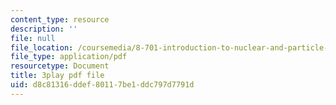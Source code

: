 ```yaml
---
content_type: resource
description: ''
file: null
file_location: /coursemedia/8-701-introduction-to-nuclear-and-particle-physics-fall-2020/d8c81316ddef80117be1ddc797d7791d_MlBL7hSUeWE.pdf
file_type: application/pdf
resourcetype: Document
title: 3play pdf file
uid: d8c81316-ddef-8011-7be1-ddc797d7791d
---
```

